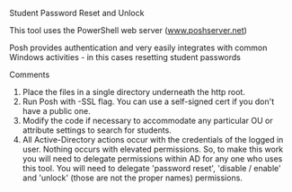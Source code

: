 Student Password Reset and Unlock

This tool uses the PowerShell web server (www.poshserver.net)

Posh provides authentication and very easily integrates with common Windows activities - in this cases resetting student passwords

Comments

1. Place the files in a single directory underneath the http root. 
2. Run Posh with -SSL flag. You can use a self-signed cert if you don't have a public one.
3. Modify the code if necessary to accommodate any particular OU or attribute settings to search for students.
4. All Active-Directory actions occur with the credentials of the logged in user. Nothing occurs with elevated permissions. So, to make this work you will need to delegate permissions within AD for any one who uses this tool. You will need to delegate 'password reset', 'disable / enable' and 'unlock' (those are not the proper names) permissions.
